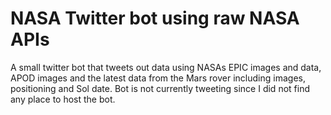 # NASA Twitter bot using raw NASA APIs
A small twitter bot that tweets out data using NASAs EPIC images and data, APOD images and the latest data from the Mars rover including images, positioning and Sol date. Bot is not currently tweeting since I did not find any place to host the bot.
